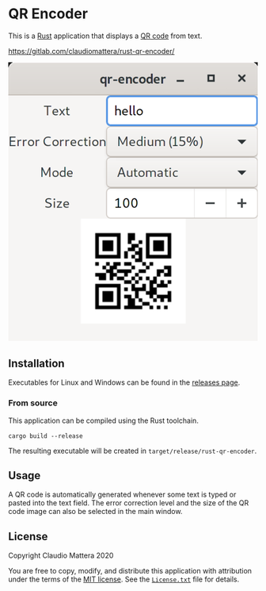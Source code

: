 QR Encoder
======================

This is a [Rust] application that displays a [QR code] from text.

<https://gitlab.com/claudiomattera/rust-qr-encoder/>

![Screenshot](./images/screenshot.png)


Installation
----

Executables for Linux and Windows can be found in the [releases page](https://gitlab.com/claudiomattera/rust-qr-encoder/-/releases).


### From source

This application can be compiled using the Rust toolchain.

~~~~shell
cargo build --release
~~~~

The resulting executable will be created in `target/release/rust-qr-encoder`.


Usage
----

A QR code is automatically generated whenever some text is typed or pasted into the text field.
The error correction level and the size of the QR code image can also be selected in the main window.


License
----

Copyright Claudio Mattera 2020

You are free to copy, modify, and distribute this application with attribution under the terms of the [MIT license]. See the [`License.txt`](./License.txt) file for details.


[Rust]: https://rust-lang.org/
[QR code]: https://en.wikipedia.org/wiki/QR_code
[MIT license]: https://opensource.org/licenses/MIT
